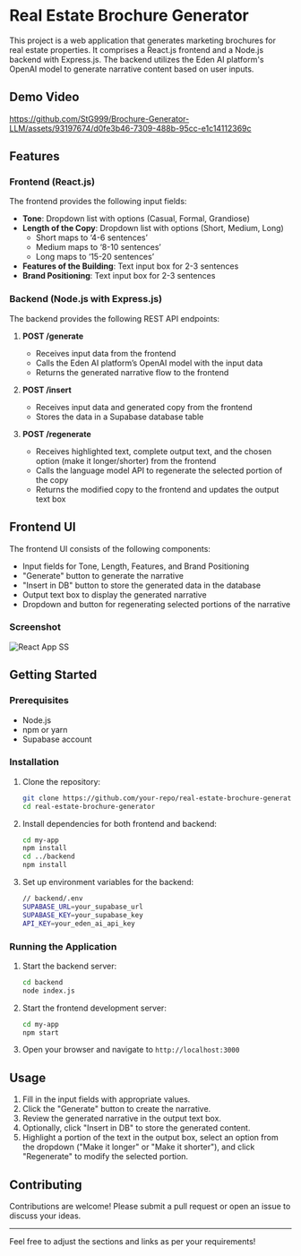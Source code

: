 # Real Estate Brochure Generator

This project is a web application that generates marketing brochures for real estate properties. It comprises a React.js frontend and a Node.js backend with Express.js. The backend utilizes the Eden AI platform's OpenAI model to generate narrative content based on user inputs.

## Demo Video
https://github.com/StG999/Brochure-Generator-LLM/assets/93197674/d0fe3b46-7309-488b-95cc-e1c14112369c

## Features

### Frontend (React.js)

The frontend provides the following input fields:

- **Tone**: Dropdown list with options (Casual, Formal, Grandiose)
- **Length of the Copy**: Dropdown list with options (Short, Medium, Long)
  - Short maps to ‘4-6 sentences’
  - Medium maps to ‘8-10 sentences’
  - Long maps to ‘15-20 sentences’
- **Features of the Building**: Text input box for 2-3 sentences
- **Brand Positioning**: Text input box for 2-3 sentences

### Backend (Node.js with Express.js)

The backend provides the following REST API endpoints:

1. **POST /generate**
    - Receives input data from the frontend
    - Calls the Eden AI platform’s OpenAI model with the input data
    - Returns the generated narrative flow to the frontend

2. **POST /insert**
    - Receives input data and generated copy from the frontend
    - Stores the data in a Supabase database table

3. **POST /regenerate**
    - Receives highlighted text, complete output text, and the chosen option (make it longer/shorter) from the frontend
    - Calls the language model API to regenerate the selected portion of the copy
    - Returns the modified copy to the frontend and updates the output text box

## Frontend UI

The frontend UI consists of the following components:

- Input fields for Tone, Length, Features, and Brand Positioning
- "Generate" button to generate the narrative
- "Insert in DB" button to store the generated data in the database
- Output text box to display the generated narrative
- Dropdown and button for regenerating selected portions of the narrative

### Screenshot

![React App SS](https://github.com/StG999/Brochure-Generator-LLM/assets/93197674/07d72caf-275c-4f05-8dba-d47029d39fb8)

## Getting Started

### Prerequisites

- Node.js
- npm or yarn
- Supabase account

### Installation

1. Clone the repository:
   ```bash
   git clone https://github.com/your-repo/real-estate-brochure-generator.git
   cd real-estate-brochure-generator
   ```

2. Install dependencies for both frontend and backend:
   ```bash
   cd my-app
   npm install
   cd ../backend
   npm install
   ```

3. Set up environment variables for the backend:
   ```bash
   // backend/.env
   SUPABASE_URL=your_supabase_url
   SUPABASE_KEY=your_supabase_key
   API_KEY=your_eden_ai_api_key
   ```

### Running the Application

1. Start the backend server:
   ```bash
   cd backend
   node index.js
   ```

2. Start the frontend development server:
   ```bash
   cd my-app
   npm start
   ```

3. Open your browser and navigate to `http://localhost:3000`

## Usage

1. Fill in the input fields with appropriate values.
2. Click the "Generate" button to create the narrative.
3. Review the generated narrative in the output text box.
4. Optionally, click "Insert in DB" to store the generated content.
5. Highlight a portion of the text in the output box, select an option from the dropdown ("Make it longer" or "Make it shorter"), and click "Regenerate" to modify the selected portion.

## Contributing

Contributions are welcome! Please submit a pull request or open an issue to discuss your ideas.

---

Feel free to adjust the sections and links as per your requirements!

